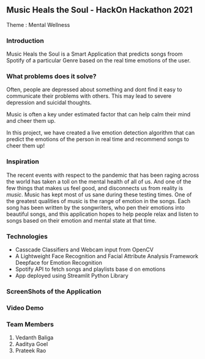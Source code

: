 ## Music Heals the Soul - HackOn Hackathon 2021

Theme : Mental Wellness

### Introduction

Music Heals the Soul is a Smart Application that predicts songs froom Spotify of a particular Genre based on the real time emotions of the user.

### What problems does it solve?

Often, people are depressed about something and dont find it easy to communicate their problems with others. This may lead to severe depression and suicidal thoughts.

Music is often a key under estimated factor that can help calm their mind and cheer them up.

In this project, we have created a live emotion detection algorithm that can predict the emotions of the person in real time and recommend songs to cheer them up!

### Inspiration

The recent events with respect to the pandemic that has been raging across the world has taken a toll on the mental health of all of us. And one of the few things that makes us feel good, and disconnects us from reality is *music*. Music has kept most of us sane during these testing times. 
One of the greatest qualities of music is the range of emotion in the songs. Each song has been written by the songwriters, who pen their emotions into beautiful songs, and this application hopes to help people relax and listen to songs based on their emotion and mental state at that time.

### Technologies 
- Casscade Classifiers and Webcam input from OpenCV
- A Lightweight Face Recognition and Facial Attribute Analysis Framework Deepface for Emotion Recognition
- Spotify API to fetch songs and playlists base d on emotions
- App deployed using Streamlit Python Library

### ScreenShots of the Application

### Video Demo

### Team Members
1. Vedanth Baliga
2. Aaditya Goel
3. Prateek Rao 



